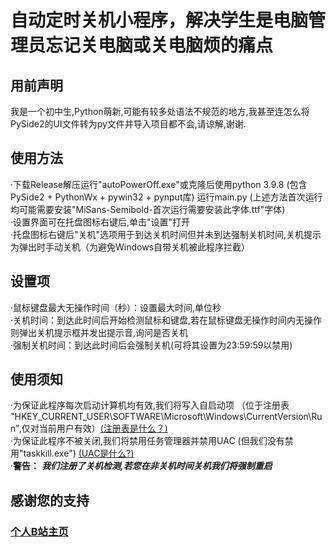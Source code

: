 # 自动定时关机小程序，解决学生是电脑管理员忘记关电脑或关电脑烦的痛点

## 用前声明<br>
我是一个初中生,Python萌新,可能有较多处语法不规范的地方,我甚至连怎么将PySide2的UI文件转为py文件并导入项目都不会,请谅解,谢谢.

## 使用方法<br>
·下载Release解压运行"autoPowerOff.exe"或克隆后使用python 3.9.8 (包含PySide2 + PythonWx + pywin32 + pynput库) 运行main.py (上述方法首次运行均可能需要安装"MiSans-Semibold-首次运行需要安装此字体.ttf"字体)<br>
·设置界面可在托盘图标右键后,单击"设置"打开<br>
·托盘图标右键后"关机"选项用于到达关机时间但并未到达强制关机时间,关机提示为弹出时手动关机（为避免Windows自带关机被此程序拦截）<br>

## 设置项<br>
·鼠标键盘最大无操作时间（秒）：设置最大时间,单位秒<br>
·关机时间：到达此时间后开始检测鼠标和键盘,若在鼠标键盘无操作时间内无操作则弹出关机提示框并发出提示音,询问是否关机<br>
·强制关机时间：到达此时间后会强制关机(可将其设置为23:59:59以禁用)<br>

## 使用须知<br>
·为保证此程序每次启动计算机均有效,我们将写入自启动项 （位于注册表 "HKEY_CURRENT_USER\SOFTWARE\Microsoft\Windows\CurrentVersion\Run",仅对当前用户有效）[(注册表是什么？)](https://docs.microsoft.com/zh-cn/windows/win32/sysinfo/registry)<br>
·为保证此程序不被关闭,我们将禁用任务管理器并禁用UAC (但我们没有禁用"taskkill.exe") [(UAC是什么?)](https://docs.microsoft.com/zh-cn/windows/security/identity-protection/user-account-control/how-user-account-control-works)<br>
·**警告：** _**我们注册了关机检测,若您在非关机时间关机我们将强制重启**_<br>

## 感谢您的支持<br>
### [个人B站主页](https://space.bilibili.com/687039517)
